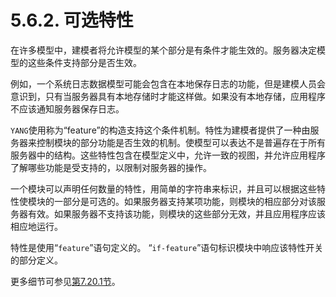 # 5.6.2. 可选特性

在许多模型中，建模者将允许模型的某个部分是有条件才能生效的。服务器决定模型的这些条件支持部分是否生效。

例如，一个系统日志数据模型可能会包含在本地保存日志的功能，但是建模人员会意识到，只有当服务器具有本地存储时才能这样做。如果没有本地存储，应用程序不应该通知服务器保存日志。

`YANG`使用称为“feature”的构造支持这个条件机制。特性为建模者提供了一种由服务器来控制模块的部分功能是否生效的机制。使模型可以表达不是普遍存在于所有服务器中的结构。这些特性包含在模型定义中，允许一致的视图，并允许应用程序了解哪些功能是受支持的，以限制对服务器的操作。

一个模块可以声明任何数量的特性，用简单的字符串来标识，并且可以根据这些特性使模块的一部分是可选的。如果服务器支持某项功能，则模块的相应部分对该服务器有效。如果服务器不支持该功能，则模块的这些部分无效，并且应用程序应该相应地运行。

特性是使用“`feature`”语句定义的。 “`if-feature`”语句标识模块中响应该特性开关的部分定义。

更多细节可参见[第7.20.1节](../section-7/7.20.md)。
